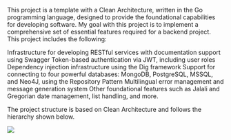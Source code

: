 This project is a template with a Clean Architecture, written in the Go programming language, designed to provide the foundational capabilities for developing software. My goal with this project is to implement a comprehensive set of essential features required for a backend project. This project includes the following:

Infrastructure for developing RESTful services with documentation support using Swagger
Token-based authentication via JWT, including user roles
Dependency injection infrastructure using the Dig framework
Support for connecting to four powerful databases: MongoDB, PostgreSQL, MSSQL, and Neo4J, using the Repository Pattern
Multilingual error management and message generation system
Other foundational features such as Jalali and Gregorian date management, list handling, and more.

The project structure is based on Clean Architecture and follows the hierarchy shown below.

<img src="https://s3.ir-thr-at1.arvanstorage.ir/rabieestage/Untitled-2024-12-24-1406.png?versionId=1">

